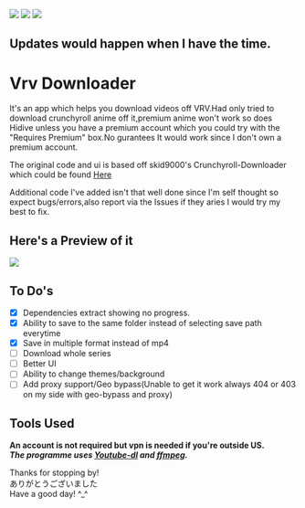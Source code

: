 <img src="https://img.shields.io/github/downloads/honghongleong/Vrv-Downloader/total"/></a> <img src="https://img.shields.io/github/v/release/honghongleong/Vrv-Downloader"/></a> <img src="https://img.shields.io/github/last-commit/honghongleong/Vrv-Downloader"/></a> 
## Updates would happen when I have the time.
# Vrv Downloader

It's an app which helps you download videos off VRV.Had only tried to download crunchyroll anime off it,premium anime won't work so does Hidive unless you have a premium account which you could try with the "Requires Premium" box.No gurantees It would work since I don't own a premium account.

The original code and ui is based off skid9000's Crunchyroll-Downloader which could be found [Here](https://github.com/skid9000/Crunchyroll-Downloader)

Additional code I've added isn't that well done since I'm self thought so expect bugs/errors,also report via the Issues if they aries I would try my best to fix.

## Here's a Preview of it
<img src="https://github.com/honghongleong/Vrv-Downloader/blob/master/Preview/Untitled.jpg?raw=true"/>

## To Do's  
- [x] Dependencies extract showing no progress.
- [x] Ability to save to the same folder instead of selecting save path everytime
- [x] Save in multiple format instead of mp4
- [ ] Download whole series
- [ ] Better UI  
- [ ] Ability to change themes/background
- [ ] Add proxy support/Geo bypass(Unable to get it work always 404 or 403 on my side with geo-bypass and proxy)

## Tools Used
**An account is not required but vpn is needed if you're outside US.**  
***The programme uses [Youtube-dl](https://github.com/rg3/youtube-dl) and [ffmpeg](https://ffmpeg.org/).***

Thanks for stopping by!  
ありがとうございました  
Have a good day! ^_^
